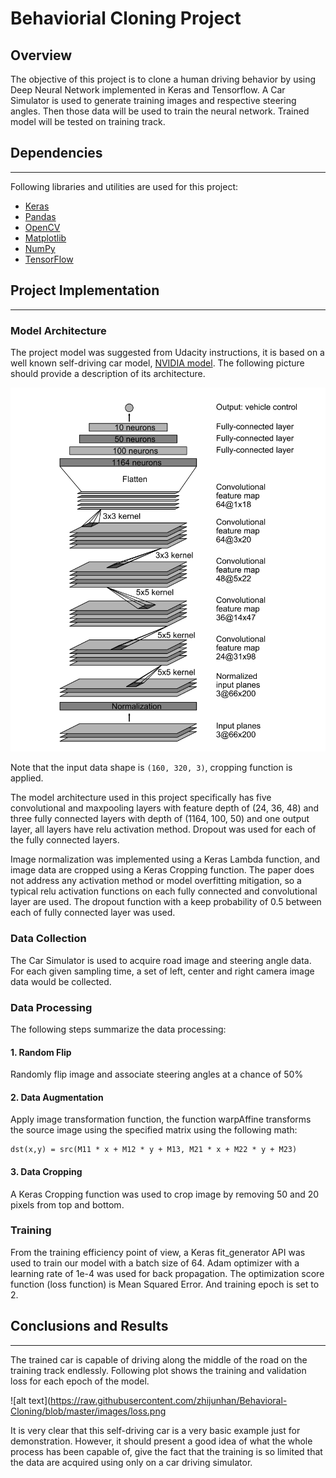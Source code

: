 # Behaviorial Cloning Project

Overview
---
The objective of this project is to clone a human driving behavior by using Deep Neural Network implemented in Keras and Tensorflow. A Car Simulator is used to generate training images and respective steering angles. Then those data will be used to train the neural network. Trained model will be tested on training track.

## Dependencies
---
Following libraries and utilities are used for this project:

- [Keras](https://keras.io/)
- [Pandas](http://pandas.pydata.org/)
- [OpenCV](http://opencv.org/)
- [Matplotlib](http://matplotlib.org/)
- [NumPy](http://www.numpy.org/)
- [TensorFlow](http://tensorflow.org)

## Project Implementation
---
### Model Architecture

The project model was suggested from Udacity instructions, it is based on a well known self-driving car model, [NVIDIA model](https://images.nvidia.com/content/tegra/automotive/images/2016/solutions/pdf/end-to-end-dl-using-px.pdf). The following picture should provide a description of its architecture.

![alt text](https://github.com/zhijunhan/Behavioral-Cloning/blob/master/images/NVIDIA.png)

Note that the input data shape is `(160, 320, 3)`, cropping function is applied.

The model architecture used in this project specifically has five convolutional and maxpooling layers with feature depth of (24, 36, 48) and three fully connected layers with depth of (1164, 100, 50) and one output layer, all layers have relu activation method. Dropout was used for each of the fully connected layers.

Image normalization was implemented using a Keras Lambda function, and image data are cropped using a Keras Cropping function. The paper does not address any activation method or model overfitting mitigation, so a typical relu activation functions on each fully connected and convolutional layer are used. The dropout function with a keep probability of 0.5 between each of fully connected layer was used. 

### Data Collection

The Car Simulator is used to acquire road image and steering angle data. For each given sampling time, a set of left, center and right camera image data would be collected.

### Data Processing

The following steps summarize the data processing:

#### 1. Random Flip

Randomly flip image and associate steering angles at a chance of 50%

#### 2. Data Augmentation

Apply image transformation function, the function warpAffine transforms the source image using the specified matrix using the following math:

```
dst(x,y) = src(M11 * x + M12 * y + M13, M21 * x + M22 * y + M23)
```

#### 3. Data Cropping

A Keras Cropping function was used to crop image by removing 50 and 20 pixels from top and bottom.

### Training

From the training efficiency point of view, a Keras fit_generator API was used to train our model with a batch size of 64. Adam optimizer with a learning rate of 1e-4 was used for back propagation. The optimization score function (loss function) is Mean Squared Error. And training epoch is set to 2.

## Conclusions and Results
---
The trained car is capable of driving along the middle of the road on the training track endlessly. Following plot shows the training and validation loss for each epoch of the model.

![alt text](https://raw.githubusercontent.com/zhijunhan/Behavioral-Cloning/blob/master/images/loss.png

It is very clear that this self-driving car is a very basic example just for demonstration. However, it should present a good idea of what the whole process has been capable of, give the fact that the training is so limited that the data are acquired using only on a car driving simulator.
